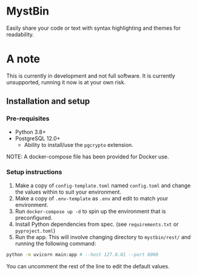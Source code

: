 # MystBin
Easily share your code or text with syntax highlighting and themes for readability.

# A note
This is currently in development and not full software.
It is currently unsupported, running it now is at your own risk.

## Installation and setup
### Pre-requisites
- Python 3.8+
- PostgreSQL 12.0+
    - Ability to install/use the `pgcrypto` extension.

NOTE: A docker-compose file has been provided for Docker use.

### Setup instructions
1. Make a copy of `config-template.toml` named `config.toml` and change the values within to suit your environment.
2. Make a copy of `.env-template` as `.env` and edit to match your environment.
3. Run `docker-compose up -d` to spin up the environment that is preconfigured.
4. Install Python dependencies from spec. (see `requirements.txt` or `pyproject.toml`)
5. Run the app. This will involve changing directory to `mystbin/rest/` and running the following command:

```sh
python -m uvicorn main:app # --host 127.0.01 --port 8000
```
You can uncomment the rest of the line to edit the default values.